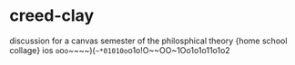 # creed-clay
discussion for a canvas semester of the philosphical theory {home school collage} ios `o`o`o`~~~~)(`~*01010o`o1o!O~~OO~1Oo1o1o11o1o2
